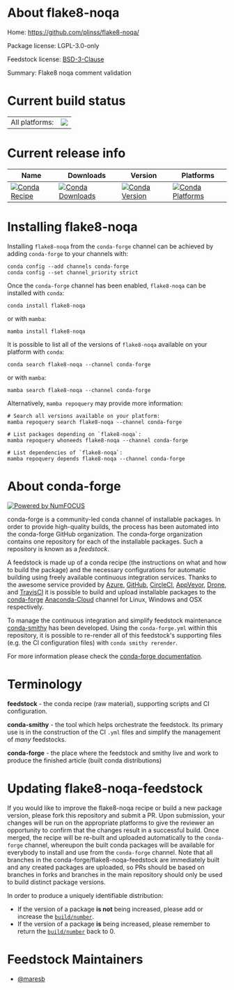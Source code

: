 About flake8-noqa
=================

Home: https://github.com/plinss/flake8-noqa/

Package license: LGPL-3.0-only

Feedstock license: [BSD-3-Clause](https://github.com/conda-forge/flake8-noqa-feedstock/blob/main/LICENSE.txt)

Summary: Flake8 noqa comment validation

Current build status
====================


<table><tr><td>All platforms:</td>
    <td>
      <a href="https://dev.azure.com/conda-forge/feedstock-builds/_build/latest?definitionId=16171&branchName=main">
        <img src="https://dev.azure.com/conda-forge/feedstock-builds/_apis/build/status/flake8-noqa-feedstock?branchName=main">
      </a>
    </td>
  </tr>
</table>

Current release info
====================

| Name | Downloads | Version | Platforms |
| --- | --- | --- | --- |
| [![Conda Recipe](https://img.shields.io/badge/recipe-flake8--noqa-green.svg)](https://anaconda.org/conda-forge/flake8-noqa) | [![Conda Downloads](https://img.shields.io/conda/dn/conda-forge/flake8-noqa.svg)](https://anaconda.org/conda-forge/flake8-noqa) | [![Conda Version](https://img.shields.io/conda/vn/conda-forge/flake8-noqa.svg)](https://anaconda.org/conda-forge/flake8-noqa) | [![Conda Platforms](https://img.shields.io/conda/pn/conda-forge/flake8-noqa.svg)](https://anaconda.org/conda-forge/flake8-noqa) |

Installing flake8-noqa
======================

Installing `flake8-noqa` from the `conda-forge` channel can be achieved by adding `conda-forge` to your channels with:

```
conda config --add channels conda-forge
conda config --set channel_priority strict
```

Once the `conda-forge` channel has been enabled, `flake8-noqa` can be installed with `conda`:

```
conda install flake8-noqa
```

or with `mamba`:

```
mamba install flake8-noqa
```

It is possible to list all of the versions of `flake8-noqa` available on your platform with `conda`:

```
conda search flake8-noqa --channel conda-forge
```

or with `mamba`:

```
mamba search flake8-noqa --channel conda-forge
```

Alternatively, `mamba repoquery` may provide more information:

```
# Search all versions available on your platform:
mamba repoquery search flake8-noqa --channel conda-forge

# List packages depending on `flake8-noqa`:
mamba repoquery whoneeds flake8-noqa --channel conda-forge

# List dependencies of `flake8-noqa`:
mamba repoquery depends flake8-noqa --channel conda-forge
```


About conda-forge
=================

[![Powered by
NumFOCUS](https://img.shields.io/badge/powered%20by-NumFOCUS-orange.svg?style=flat&colorA=E1523D&colorB=007D8A)](https://numfocus.org)

conda-forge is a community-led conda channel of installable packages.
In order to provide high-quality builds, the process has been automated into the
conda-forge GitHub organization. The conda-forge organization contains one repository
for each of the installable packages. Such a repository is known as a *feedstock*.

A feedstock is made up of a conda recipe (the instructions on what and how to build
the package) and the necessary configurations for automatic building using freely
available continuous integration services. Thanks to the awesome service provided by
[Azure](https://azure.microsoft.com/en-us/services/devops/), [GitHub](https://github.com/),
[CircleCI](https://circleci.com/), [AppVeyor](https://www.appveyor.com/),
[Drone](https://cloud.drone.io/welcome), and [TravisCI](https://travis-ci.com/)
it is possible to build and upload installable packages to the
[conda-forge](https://anaconda.org/conda-forge) [Anaconda-Cloud](https://anaconda.org/)
channel for Linux, Windows and OSX respectively.

To manage the continuous integration and simplify feedstock maintenance
[conda-smithy](https://github.com/conda-forge/conda-smithy) has been developed.
Using the ``conda-forge.yml`` within this repository, it is possible to re-render all of
this feedstock's supporting files (e.g. the CI configuration files) with ``conda smithy rerender``.

For more information please check the [conda-forge documentation](https://conda-forge.org/docs/).

Terminology
===========

**feedstock** - the conda recipe (raw material), supporting scripts and CI configuration.

**conda-smithy** - the tool which helps orchestrate the feedstock.
                   Its primary use is in the construction of the CI ``.yml`` files
                   and simplify the management of *many* feedstocks.

**conda-forge** - the place where the feedstock and smithy live and work to
                  produce the finished article (built conda distributions)


Updating flake8-noqa-feedstock
==============================

If you would like to improve the flake8-noqa recipe or build a new
package version, please fork this repository and submit a PR. Upon submission,
your changes will be run on the appropriate platforms to give the reviewer an
opportunity to confirm that the changes result in a successful build. Once
merged, the recipe will be re-built and uploaded automatically to the
`conda-forge` channel, whereupon the built conda packages will be available for
everybody to install and use from the `conda-forge` channel.
Note that all branches in the conda-forge/flake8-noqa-feedstock are
immediately built and any created packages are uploaded, so PRs should be based
on branches in forks and branches in the main repository should only be used to
build distinct package versions.

In order to produce a uniquely identifiable distribution:
 * If the version of a package **is not** being increased, please add or increase
   the [``build/number``](https://docs.conda.io/projects/conda-build/en/latest/resources/define-metadata.html#build-number-and-string).
 * If the version of a package **is** being increased, please remember to return
   the [``build/number``](https://docs.conda.io/projects/conda-build/en/latest/resources/define-metadata.html#build-number-and-string)
   back to 0.

Feedstock Maintainers
=====================

* [@maresb](https://github.com/maresb/)

